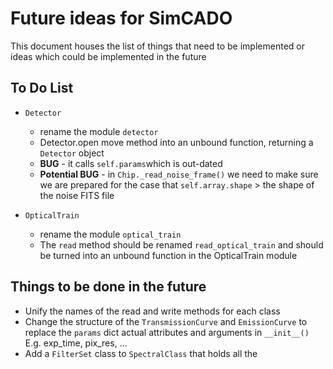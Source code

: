 # Future ideas for SimCADO

This document houses the list of things that need to be implemented or ideas which could be implemented in the future

## To Do List

+ `Detector`
	+ rename the module `detector`
	+ Detector.open move method into an unbound function, returning a `Detector` object
	+ **BUG** - it calls `self.params`which is out-dated
	+ **Potential BUG** - in `Chip._read_noise_frame()` we need to make sure we are prepared for the case that `self.array.shape` > the shape of the noise FITS file

+ `OpticalTrain`	
	+ rename the module `optical_train`
	+ The `read` method should be renamed `read_optical_train` and should be turned into an unbound function in the OpticalTrain module


## Things to be done in the future
+ Unify the names of the read and write methods for each class
+ Change the structure of the `TransmissionCurve` and `EmissionCurve` to replace the `params` dict actual attributes and arguments in `__init__()` E.g. exp_time, pix_res, ...
+ Add a `FilterSet` class to `SpectralClass` that holds all the